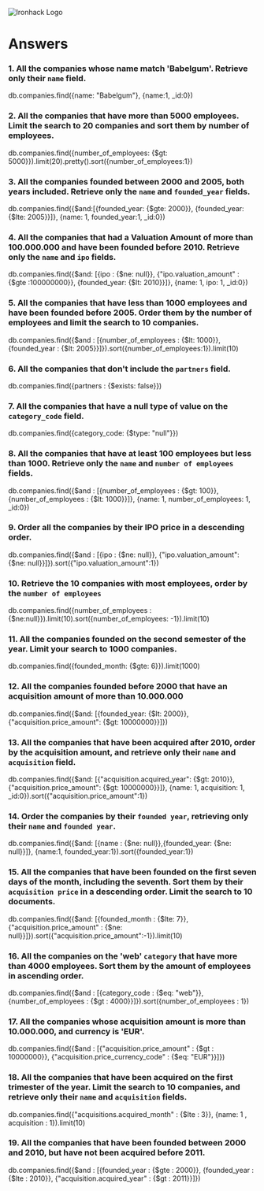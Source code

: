 ![Ironhack Logo](https://i.imgur.com/1QgrNNw.png)

# Answers

### 1. All the companies whose name match 'Babelgum'. Retrieve only their `name` field.

db.companies.find({name: "Babelgum"}, {name:1, _id:0})

### 2. All the companies that have more than 5000 employees. Limit the search to 20 companies and sort them by **number of employees**.

db.companies.find({number_of_employees: {$gt: 5000}}).limit(20).pretty().sort({number_of_employees:1}) 

<!-- > 
si se quiere encontrar solo el nombre de la compañía:

db.companies.find({number_of_employees: {$gt: 5000}}, {name: 1, _id:0}).limit(20).pretty().sort({number_of_employees:1})
-->

### 3. All the companies founded between 2000 and 2005, both years included. Retrieve only the `name` and `founded_year` fields.

db.companies.find({$and:[{founded_year: {$gte: 2000}}, {founded_year: {$lte: 2005}}]}, {name: 1, founded_year:1, _id:0})

### 4. All the companies that had a Valuation Amount of more than 100.000.000 and have been founded before 2010. Retrieve only the `name` and `ipo` fields.

db.companies.find({$and: [{ipo : {$ne: null}}, {"ipo.valuation_amount" : {$gte :100000000}}, {founded_year: {$lt: 2010}}]}, {name: 1, ipo: 1, _id:0})

### 5. All the companies that have less than 1000 employees and have been founded before 2005. Order them by the number of employees and limit the search to 10 companies.

db.companies.find({$and : [{number_of_employees : {$lt: 1000}}, {founded_year : {$lt: 2005}}]}).sort({number_of_employees:1}).limit(10)

### 6. All the companies that don't include the `partners` field.

db.companies.find({partners : {$exists: false}})

### 7. All the companies that have a null type of value on the `category_code` field.

db.companies.find({category_code: {$type: "null"}})

### 8. All the companies that have at least 100 employees but less than 1000. Retrieve only the `name` and `number of employees` fields.

db.companies.find({$and : [{number_of_employees : {$gt: 100}}, {number_of_employees : {$lt: 1000}}]}, {name: 1, number_of_employees: 1, _id:0})

### 9. Order all the companies by their IPO price in a descending order.

db.companies.find({$and : [{ipo : {$ne: null}}, {"ipo.valuation_amount": {$ne: null}}]}).sort({"ipo.valuation_amount":1})

### 10. Retrieve the 10 companies with most employees, order by the `number of employees`

db.companies.find({number_of_employees : {$ne:null}}).limit(10).sort({number_of_employees: -1}).limit(10)

### 11. All the companies founded on the second semester of the year. Limit your search to 1000 companies.

db.companies.find({founded_month: {$gte: 6}}).limit(1000)

### 12. All the companies founded before 2000 that have an acquisition amount of more than 10.000.000

db.companies.find({$and: [{founded_year: {$lt: 2000}}, {"acquisition.price_amount": {$gt: 10000000}}]})

### 13. All the companies that have been acquired after 2010, order by the acquisition amount, and retrieve only their `name` and `acquisition` field.

db.companies.find({$and: [{"acquisition.acquired_year": {$gt: 2010}}, {"acquisition.price_amount": {$gt: 10000000}}]}, {name: 1, acquisition: 1, _id:0}).sort({"acquisition.price_amount":1})

### 14. Order the companies by their `founded year`, retrieving only their `name` and `founded year`.

db.companies.find({$and: [{name : {$ne: null}},{founded_year: {$ne: null}}]}, {name:1, founded_year:1}).sort({founded_year:1})


### 15. All the companies that have been founded on the first seven days of the month, including the seventh. Sort them by their `acquisition price` in a descending order. Limit the search to 10 documents.

db.companies.find({$and: [{founded_month : {$lte: 7}}, {"acquisition.price_amount" : {$ne: null}}]}).sort({"acquisition.price_amount":-1}).limit(10)

### 16. All the companies on the 'web' `category` that have more than 4000 employees. Sort them by the amount of employees in ascending order.

db.companies.find({$and : [{category_code : {$eq: "web"}},{number_of_employees : {$gt : 4000}}]}).sort({number_of_employees : 1})


### 17. All the companies whose acquisition amount is more than 10.000.000, and currency is 'EUR'.

db.companies.find({$and : [{"acquisition.price_amount" : {$gt : 10000000}}, {"acquisition.price_currency_code" : {$eq: "EUR"}}]})

### 18. All the companies that have been acquired on the first trimester of the year. Limit the search to 10 companies, and retrieve only their `name` and `acquisition` fields.

db.companies.find({"acquisitions.acquired_month" : {$lte : 3}}, {name: 1 , acquisition : 1}).limit(10)

### 19. All the companies that have been founded between 2000 and 2010, but have not been acquired before 2011.

db.companies.find({$and : [{founded_year : {$gte : 2000}}, {founded_year : {$lte : 2010}}, {"acquisition.acquired_year" : {$gt : 2011}}]})


